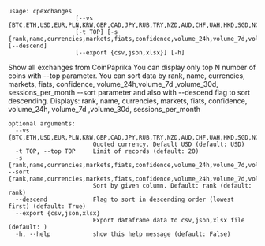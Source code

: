 ```
usage: cpexchanges
                   [--vs {BTC,ETH,USD,EUR,PLN,KRW,GBP,CAD,JPY,RUB,TRY,NZD,AUD,CHF,UAH,HKD,SGD,NGN,PHP,MXN,BRL,THB,CLP,CNY,CZK,DKK,HUF,IDR,ILS,INR,MYR,NOK,PKR,SEK,TWD,ZAR,VND,BOB,COP,PEN,ARS,ISK}]
                   [-t TOP] [-s {rank,name,currencies,markets,fiats,confidence,volume_24h,volume_7d,volume_30d,sessions_per_month}] [--descend]
                   [--export {csv,json,xlsx}] [-h]
```

Show all exchanges from CoinPaprika You can display only top N number of coins with --top parameter. You can sort data by rank, name, currencies, markets, fiats, confidence, volume_24h,volume_7d ,volume_30d, sessions_per_month --sort parameter and also with --descend flag to sort descending.
Displays: rank, name, currencies, markets, fiats, confidence, volume_24h, volume_7d ,volume_30d, sessions_per_month

```
optional arguments:
  --vs {BTC,ETH,USD,EUR,PLN,KRW,GBP,CAD,JPY,RUB,TRY,NZD,AUD,CHF,UAH,HKD,SGD,NGN,PHP,MXN,BRL,THB,CLP,CNY,CZK,DKK,HUF,IDR,ILS,INR,MYR,NOK,PKR,SEK,TWD,ZAR,VND,BOB,COP,PEN,ARS,ISK}
                        Quoted currency. Default USD (default: USD)
  -t TOP, --top TOP     Limit of records (default: 20)
  -s {rank,name,currencies,markets,fiats,confidence,volume_24h,volume_7d,volume_30d,sessions_per_month}, --sort {rank,name,currencies,markets,fiats,confidence,volume_24h,volume_7d,volume_30d,sessions_per_month}
                        Sort by given column. Default: rank (default: rank)
  --descend             Flag to sort in descending order (lowest first) (default: True)
  --export {csv,json,xlsx}
                        Export dataframe data to csv,json,xlsx file (default: )
  -h, --help            show this help message (default: False)
```
